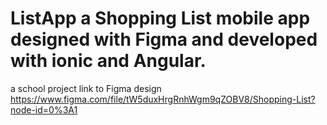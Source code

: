 # ListApp a Shopping List mobile app designed with Figma and developed with ionic and Angular.
a school project
link to Figma design https://www.figma.com/file/tW5duxHrgRnhWgm9qZOBV8/Shopping-List?node-id=0%3A1

